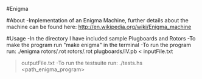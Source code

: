 #Enigma

#About
-Implementation of an Enigma Machine, further details about the machine can be found here: http://en.wikipedia.org/wiki/Enigma_machine

#Usage
-In the directory I have included sample Plugboards and Rotors
-To make the program run "make enigma" in the terminal
-To run the program run: ./enigma rotors/<num>.rot rotors/<num>.rot plugboards/IV.pb < inputFile.txt
> outputFile.txt
-To run the testsuite run: ./tests.hs <path_enigma_program>